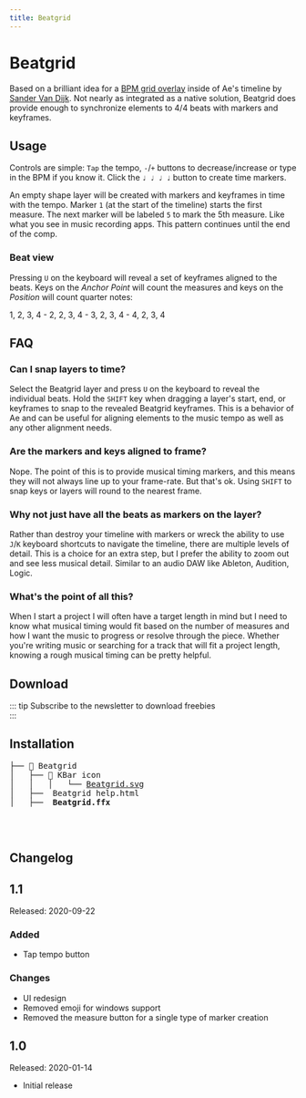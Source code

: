```yaml
---
title: Beatgrid
---
```


# Beatgrid

Based on a brilliant idea for a [BPM grid overlay](http://www.sandervandijk.tv/after-effects-features/timeline#1.2-bpm-grid) inside of Ae's timeline by [Sander Van Dijk](http://www.sandervandijk.tv/). Not nearly as integrated as a native solution, Beatgrid does provide enough to synchronize elements to 4/4 beats with markers and keyframes.

## Usage

<Screenshot 
    url="/freebies/Beatgrid-panel.png" 
    alt="Beatgrid" 
    width="350px" />

Controls are simple: `Tap` the tempo, `-`/`+` buttons to decrease/increase or type in the BPM if you know it. Click the `♩ ♩ ♩ ♩` button to create time markers.

An empty shape layer will be created with markers and keyframes in time with the tempo. Marker `1` (at the start of the timeline) starts the first measure. The next marker will be labeled `5` to mark the 5th measure. Like what you see in music recording apps. This pattern continues until the end of the comp.

<Screenshot 
    url="/freebies/Beatgrid-measures.jpg" 
    alt="Beatgrid markers" 
    zoom
    center />

### Beat view

Pressing `U` on the keyboard will reveal a set of keyframes aligned to the beats. Keys on the *Anchor Point* will count the measures and keys on the *Position* will count quarter notes:

1, 2, 3, 4 - 2, 2, 3, 4 - 3, 2, 3, 4 - 4, 2, 3, 4

<Screenshot 
    url="/freebies/Beatgrid-notes.jpg" 
    alt="Beatgrid markers" 
    zoom
    center />

## FAQ
### Can I snap layers to time?
Select the Beatgrid layer and press `U` on the keyboard to reveal the individual beats. Hold the `SHIFT` key when dragging a layer's start, end, or keyframes to snap to the revealed Beatgrid keyframes. This is a behavior of Ae and can be useful for aligning elements to the music tempo as well as any other alignment needs.

### Are the markers and keys aligned to frame? 
Nope. The point of this is to provide musical timing markers, and this means they will not always line up to your frame-rate. But that's ok. Using `SHIFT` to snap keys or layers will round to the nearest frame.

### Why not just have all the beats as markers on the layer?
Rather than destroy your timeline with markers or wreck the ability to use `J`/`K` keyboard shortcuts to navigate the timeline, there are multiple levels of detail. This is a choice for an extra step, but I prefer the ability to zoom out and see less musical detail. Similar to an audio DAW like Ableton, Audition, Logic.

### What's the point of all this?
When I start a project I will often have a target length in mind but I need to know what musical timing would fit based on the number of measures and how I want the music to progress or resolve through the piece. Whether you're writing music or searching for a track that will fit a project length, knowing a rough musical timing can be pretty helpful.


## Download

::: tip Subscribe to the newsletter to download freebies
<Subscribe />
<br />
:::

<eula
    name="Beatgrid" freebie />

## Installation


<pre>
├── 📂 Beatgrid
│   ├── 📂 KBar icon
│   │   │   └── <a href="/freebies/Beatgrid.svg">Beatgrid.svg</a>
│   ├──  Beatgrid help.html
│   ├──  <b>Beatgrid.ffx</b>
</pre>

<Install 
    scriptUI 
    name="Beatgrid"
    :hosts="['After Effects']"
/>

<br />
<br />

## Changelog
<div class="changelog">

## 1.1 
Released: 2020-09-22
### Added
- Tap tempo button

### Changes 
- UI redesign
- Removed emoji for windows support
- Removed the measure button for a single type of marker creation

## 1.0
Released: 2020-01-14
- Initial release

</div>